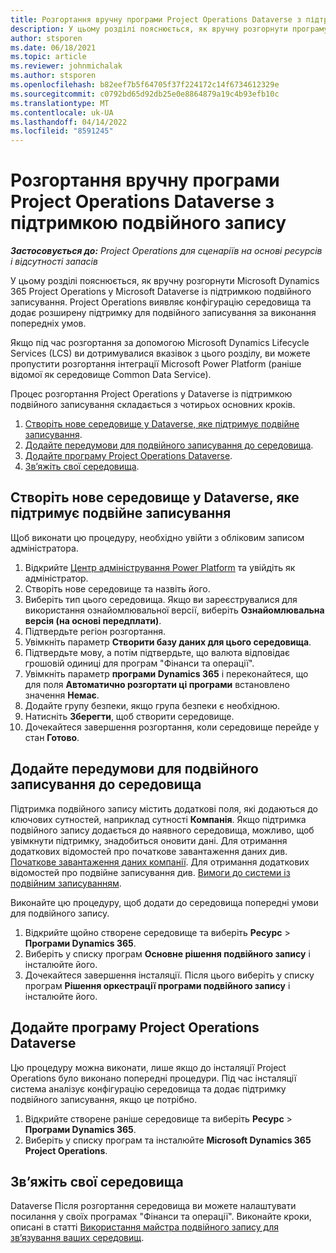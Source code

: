 ```yaml
---
title: Розгортання вручну програми Project Operations Dataverse з підтримкою подвійного запису
description: У цьому розділі пояснюється, як вручну розгорнути програму Project Operations Dataverse із підтримкою подвійного записування.
author: stsporen
ms.date: 06/18/2021
ms.topic: article
ms.reviewer: johnmichalak
ms.author: stsporen
ms.openlocfilehash: b82eef7b5f64705f37f224172c14f6734612329e
ms.sourcegitcommit: c0792bd65d92db25e0e8864879a19c4b93efb10c
ms.translationtype: MT
ms.contentlocale: uk-UA
ms.lasthandoff: 04/14/2022
ms.locfileid: "8591245"
---
```

# <a name="manually-deploy-the-project-operations-dataverse-app-with-dual-write-support"></a>Розгортання вручну програми Project Operations Dataverse з підтримкою подвійного запису

_**Застосовується до:** Project Operations для сценаріїв на основі ресурсів і відсутності запасів_

У цьому розділі пояснюється, як вручну розгорнути Microsoft Dynamics 365 Project Operations у Microsoft Dataverse із підтримкою подвійного записування. Project Operations виявляє конфігурацію середовища та додає розширену підтримку для подвійного записування за виконання попередніх умов.

Якщо під час розгортання за допомогою Microsoft Dynamics Lifecycle Services (LCS) ви дотримувалися вказівок з цього розділу, ви можете пропустити розгортання інтеграції Microsoft Power Platform (раніше відомої як середовище Common Data Service).

Процес розгортання Project Operations у Dataverse із підтримкою подвійного записування складається з чотирьох основних кроків.

1. [Створіть нове середовище у Dataverse, яке підтримує подвійне записування](#create).
2. [Додайте передумови для подвійного записування до середовища](#prerequisites).
3. [Додайте програму Project Operations Dataverse](#dataverse).
4. [Зв’яжіть свої середовища](#link).

## <a name="create-a-new-environment-in-dataverse-that-supports-dual-write"></a><a name="create"></a>Створіть нове середовище у Dataverse, яке підтримує подвійне записування

Щоб виконати цю процедуру, необхідно увійти з обліковим записом адміністратора.

1. Відкрийте [Центр адміністрування Power Platform](https://admin.powerplatform.com) та увійдіть як адміністратор.
2. Створіть нове середовище та назвіть його.
3. Виберіть тип цього середовища. Якщо ви зареєструвалися для використання ознайомлювальної версії, виберіть **Ознайомлювальна версія (на основі передплати)**.
4. Підтвердьте регіон розгортання.
5. Увімкніть параметр **Створити базу даних для цього середовища**. 
6. Підтвердьте мову, а потім підтвердьте, що валюта відповідає грошовій одиниці для програм "Фінанси та операції".
7. Увімкніть параметр **програми Dynamics 365** і переконайтеся, що для поля **Автоматично розгортати ці програми** встановлено значення **Немає**.
8. Додайте групу безпеки, якщо група безпеки є необхідною.
9. Натисніть **Зберегти**, щоб створити середовище.
10. Дочекайтеся завершення розгортання, коли середовище перейде у стан **Готово**.

## <a name="add-dual-write-prerequisites-to-the-environment"></a><a name="prerequisites"></a>Додайте передумови для подвійного записування до середовища

Підтримка подвійного запису містить додаткові поля, які додаються до ключових сутностей, наприклад сутності **Компанія**. Якщо підтримка подвійного запису додається до наявного середовища, можливо, щоб увімкнути підтримку, знадобиться оновити дані. Для отримання додаткових відомостей про початкове завантаження даних див. [Початкове завантаження даних компанії](/dynamics365/fin-ops-core/dev-itpro/data-entities/dual-write/bootstrap-company-data). Для отримання додаткових відомостей про подвійне записування див. [Вимоги до системи із подвійним записуванням](/dynamics365/fin-ops-core/dev-itpro/data-entities/dual-write/dual-write-system-req).

Виконайте цю процедуру, щоб додати до середовища попередні умови для подвійного запису.

1. Відкрийте щойно створене середовище та виберіть **Ресурс** \> **Програми Dynamics 365**.
2. Виберіть у списку програм **Основне рішення подвійного запису** і інсталюйте його.
3. Дочекайтеся завершення інсталяції. Після цього виберіть у списку програм **Рішення оркестрації програми подвійного запису** і інсталюйте його.

## <a name="add-the-project-operations-dataverse-app"></a><a name="dataverse"></a>Додайте програму Project Operations Dataverse

Цю процедуру можна виконати, лише якщо до інсталяції Project Operations було виконано попередні процедури. Під час інсталяції система аналізує конфігурацію середовища та додає підтримку подвійного записування, якщо це потрібно.

1. Відкрийте створене раніше середовище та виберіть **Ресурс** \> **Програми Dynamics 365**.
2. Виберіть у списку програм та інсталюйте **Microsoft Dynamics 365 Project Operations**.

## <a name="link-your-environments"></a><a name="link"></a>Зв’яжіть свої середовища

Dataverse Після розгортання середовища ви можете налаштувати посилання у своїх програмах "Фінанси та операції". Виконайте кроки, описані в статті [Використання майстра подвійного запису для зв’язування ваших середовищ](/dynamics365/fin-ops-core/dev-itpro/data-entities/dual-write/link-your-environment).
